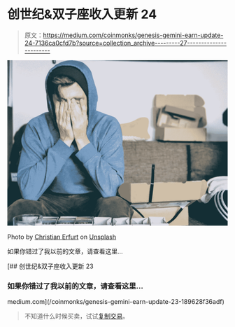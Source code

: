 # 创世纪&双子座收入更新 24

> 原文：<https://medium.com/coinmonks/genesis-gemini-earn-update-24-7136ca0cfd7b?source=collection_archive---------27----------------------->

![](img/a02d02df4d265287ddf23d1e66959081.png)

Photo by [Christian Erfurt](https://unsplash.com/@christnerfurt?utm_source=medium&utm_medium=referral) on [Unsplash](https://unsplash.com?utm_source=medium&utm_medium=referral)

如果你错过了我以前的文章，请查看这里…

[](/coinmonks/genesis-gemini-earn-update-23-189628f36adf) [## 创世纪&双子座收入更新 23

### 如果你错过了我以前的文章，请查看这里…

medium.com](/coinmonks/genesis-gemini-earn-update-23-189628f36adf) 

> 不知道什么时候买卖，试试[复制交易](http://coincodecap.com/go/bityard)。